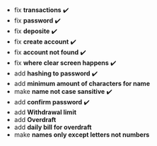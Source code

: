 * fix **transactions** ✔️
* fix **password** ✔️
* fix **deposite** ✔️
* fix **create account** ✔️
* fix **account not found** ✔️
* fix **where clear screen happens** ✔️
* add **hashing to password** ✔️
* add **minimum amount of characters for name** 
* make **name not case sansitive** ✔️ 
* add **confirm password** ✔️
* add **Withdrawal limit**
* add **Overdraft**
* add **daily bill for overdraft**
* make **names only except letters not numbers**